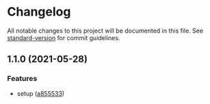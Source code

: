 # Changelog

All notable changes to this project will be documented in this file. See [standard-version](https://github.com/conventional-changelog/standard-version) for commit guidelines.

## 1.1.0 (2021-05-28)


### Features

* setup ([a855533](https://github.com/TinkGu/create-npm-file-map/commit/a8555336a8cc570109c29738234f23953bfa94e3))
